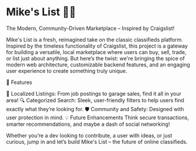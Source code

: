 # Mike's List 📝✨
The Modern, Community-Driven Marketplace – Inspired by Craigslist!

Mike's List is a fresh, reimagined take on the classic classifieds platform. Inspired by the timeless functionality of Craigslist, this project is a gateway for building a versatile, local marketplace where users can buy, sell, trade, or list just about anything. But here’s the twist: we're bringing the spice of modern web architecture, customizable backend features, and an engaging user experience to create something truly unique.

🚀 Features

📂 Localized Listings: From job postings to garage sales, find it all in your area!
🔍 Categorized Search: Sleek, user-friendly filters to help users find exactly what they’re looking for.
🛡 Community and Safety: Designed with user protection in mind.
💡 Future Enhancements
Think secure transactions, smarter recommendations, and maybe a dash of social networking!

Whether you’re a dev looking to contribute, a user with ideas, or just curious, jump in and let’s build Mike's List – the future of online classifieds.
